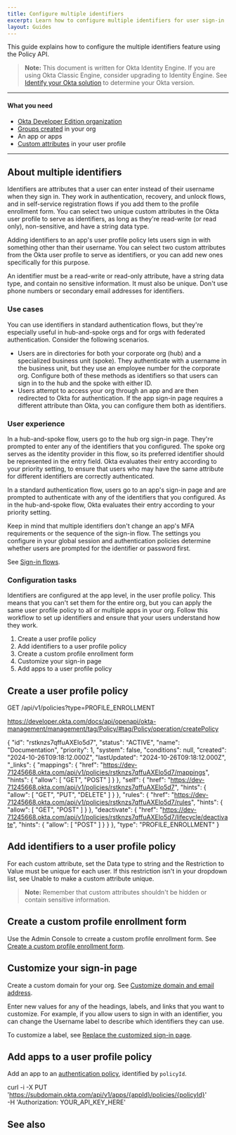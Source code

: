 ```yaml
---
title: Configure multiple identifiers
excerpt: Learn how to configure multiple identifiers for user sign-in
layout: Guides
---
```


<ApiLifecycle access="ie" />

<ApiLifecycle access="ea" />


This guide explains how to configure the multiple identifiers feature using the Policy API.

> **Note:** This document is written for Okta Identity Engine. If you are using Okta Classic Engine, consider upgrading to Identity Engine. See [Identify your Okta solution](https://help.okta.com/okta_help.htm?type=oie&id=ext-oie-version) to determine your Okta version.

---

#### What you need

* [Okta Developer Edition organization](https://developer.okta.com/signup)
* [Groups created](https://developer.okta.com/docs/api/openapi/okta-management/management/tag/Group/) in your org
* An app or apps
* [Custom attributes](https://help.okta.com/okta_help.htm?type=oie&id=ext_Custom_Attributes_with_AD) in your user profile

---

## About multiple identifiers

Identifiers are attributes that a user can enter instead of their username when they sign in. They work in authentication, recovery, and unlock flows, and in self-service registration flows if you add them to the profile enrollment form. You can select two unique custom attributes in the Okta user profile to serve as identifiers, as long as they're read-write (or read only), non-sensitive, and have a string data type.

Adding identifiers to an app's user profile policy lets users sign in with something other than their username. You can select two custom attributes from the Okta user profile to serve as identifiers, or you can add new ones specifically for this purpose.

An identifier must be a read-write or read-only attribute, have a string data type, and contain no sensitive information. It must also be unique. Don't use phone numbers or secondary email addresses for identifiers.

### Use cases

You can use identifiers in standard authentication flows, but they're especially useful in hub-and-spoke orgs and for orgs with federated authentication. Consider the following scenarios.

* Users are in directories for both your corporate org (hub) and a specialized business unit (spoke). They authenticate with a username in the business unit, but they use an employee number for the corporate org. Configure both of these methods as identifiers so that users can sign in to the hub and the spoke with either ID.
* Users attempt to access your org through an app and are then redirected to Okta for authentication. If the app sign-in page requires a different attribute than Okta, you can configure them both as identifiers.

### User experience

In a hub-and-spoke flow, users go to the hub org sign-in page. They're prompted to enter any of the identifiers that you configured. The spoke org serves as the identity provider in this flow, so its preferred identifier should be represented in the entry field. Okta evaluates their entry according to your priority setting, to ensure that users who may have the same attribute for different identifiers are correctly authenticated.

In a standard authentication flow, users go to an app's sign-in page and are prompted to authenticate with any of the identifiers that you configured. As in the hub-and-spoke flow, Okta evaluates their entry according to your priority setting.

Keep in mind that multiple identifiers don't change an app's MFA requirements or the sequence of the sign-in flow. The settings you configure in your global session and authentication policies determine whether users are prompted for the identifier or password first.

See [Sign-in flows](https://help.okta.com/okta_help.htm?type=oie&id=ext-about-sign-in-flows).

### Configuration tasks

Identifiers are configured at the app level, in the user profile policy. This means that you can't set them for the entire org, but you can apply the same user profile policy to all or multiple apps in your org. Follow this workflow to set up identifiers and ensure that your users understand how they work.

1. Create a user profile policy
2. Add identifiers to a user profile policy
3. Create a custom profile enrollment form
4. Customize your sign-in page
5. Add apps to a user profile policy

## Create a user profile policy

GET /api/v1/policies?type=PROFILE_ENROLLMENT

https://developer.okta.com/docs/api/openapi/okta-management/management/tag/Policy/#tag/Policy/operation/createPolicy


{
        "id": "rstknzs7qffuAXElo5d7",
        "status": "ACTIVE",
        "name": "Documentation",
        "priority": 1,
        "system": false,
        "conditions": null,
        "created": "2024-10-26T09:18:12.000Z",
        "lastUpdated": "2024-10-26T09:18:12.000Z",
        "_links": {
            "mappings": {
                "href": "https://dev-71245668.okta.com/api/v1/policies/rstknzs7qffuAXElo5d7/mappings",
                "hints": {
                    "allow": [
                        "GET",
                        "POST"
                    ]
                }
            },
            "self": {
                "href": "https://dev-71245668.okta.com/api/v1/policies/rstknzs7qffuAXElo5d7",
                "hints": {
                    "allow": [
                        "GET",
                        "PUT",
                        "DELETE"
                    ]
                }
            },
            "rules": {
                "href": "https://dev-71245668.okta.com/api/v1/policies/rstknzs7qffuAXElo5d7/rules",
                "hints": {
                    "allow": [
                        "GET",
                        "POST"
                    ]
                }
            },
            "deactivate": {
                "href": "https://dev-71245668.okta.com/api/v1/policies/rstknzs7qffuAXElo5d7/lifecycle/deactivate",
                "hints": {
                    "allow": [
                        "POST"
                    ]
                }
            }
        },
        "type": "PROFILE_ENROLLMENT"
    }


## Add identifiers to a user profile policy

For each custom attribute, set the Data type to string and the Restriction to Value must be unique for each user. If this restriction isn't in your dropdown list, see Unable to make a custom attribute unique.

> **Note:** Remember that custom attributes shouldn't be hidden or contain sensitive information.




## Create a custom profile enrollment form

Use the Admin Console to crreate a custom profile enrollment form. See [Create a custom profile enrollment form](https://help.okta.com/okta_help.htm?type=oie&id=ext-create-prof-enroll-form).


## Customize your sign-in page

Create a custom domain for your org. See [Customize domain and email address](/docs/guides/custom-url-domain/main/).

Enter new values for any of the headings, labels, and links that you want to customize. For example, if you allow users to sign in with an identifier, you can change the Username label to describe which identifiers they can use.

To customize a label, see [Replace the customized sign-in page](https://developer.okta.com/docs/api/openapi/okta-management/management/tag/CustomPages/#tag/CustomPages/operation/replaceCustomizedSignInPage).


## Add apps to a user profile policy

Add an app to an [authentication policy](https://developer.okta.com/docs/api/openapi/okta-management/management/tag/Policy/), identified by `policyId`.

curl -i -X PUT \
  'https://subdomain.okta.com/api/v1/apps/{appId}/policies/{policyId}' \
  -H 'Authorization: YOUR_API_KEY_HERE'

## See also

